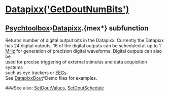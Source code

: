 # [Datapixx('GetDoutNumBits')](Datapixx-GetDoutNumBits) 
## [Psychtoolbox](Pyschtoolbox)&#8250;[Datapixx](Datapixx).{mex*} subfunction


Returns number of digital output bits in the Datapixx. Currently the Datapixx  
has 24 digital outputs. 16 of the digital outputs can be scheduled at up to 1  
[MHz](MHz) for generation of precision digital waveforms. Digital outputs can also be  
used for precise triggering of external stimulus and data acquisition systems  
such as eye trackers or [EEGs](EEGs).  
See [DatapixxDout](DatapixxDout)\*Demo files for examples.  
  


###See also:
[SetDoutValues](Datapixx-SetDoutValues), [SetDoutSchedule](Datapixx-SetDoutSchedule)
